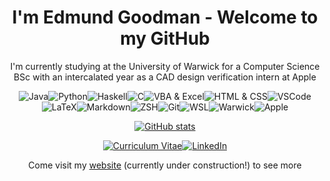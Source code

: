 <h1 align="center"> I'm Edmund Goodman - Welcome to my GitHub</h1>

<p align="center">
    I'm currently studying at the University of Warwick for a Computer Science BSc with an intercalated year as a CAD design verification intern at Apple
</p>

<p align="center" style="display:flex; justify-content: center; flex-wrap: wrap;"><span> </span>
    <img alt="Java" src="https://img.shields.io/badge/Java-ED8B00?style=for-the-badge&logo=java&logoColor=white"/><span> </span>
    <img alt="Python" src="https://img.shields.io/badge/Python-3776AB?style=for-the-badge&logo=python&logoColor=white"/><span> </span>
    <img alt="Haskell" src="https://img.shields.io/badge/Haskell-%235E5086.svg?style=for-the-badge&logo=haskell&logoColor=white"/><span> </span>
    <img alt="C" src="https://img.shields.io/badge/C-%2300599C.svg?&style=for-the-badge&logo=c&logoColor=white"/><span> </span>
    <img alt="VBA & Excel" src="https://img.shields.io/badge/VBA_%26_Excel-217346?style=for-the-badge&logo=microsoft-excel&logoColor=white"/><span> </span>
    <img alt="HTML & CSS" src="https://img.shields.io/badge/HTML_%26_CSS-%23E34F26.svg?style=for-the-badge&logo=html5&logoColor=white"/><span> </span>
    <br/>
    <img alt="VSCode" src="https://img.shields.io/badge/Visual_Studio_Code-0078D4?style=for-the-badge&logo=visual%20studio%20code&logoColor=white"/><span> </span>
    <img alt="LaTeX" src="https://img.shields.io/badge/Latex-%23008080.svg?&style=for-the-badge&logo=latex&logoColor=white"/><span> </span>
    <img alt="Markdown" src="https://img.shields.io/badge/markdown-%23000000.svg?style=for-the-badge&logo=markdown&logoColor=white"/><span> </span>
    <img alt="ZSH" src="https://img.shields.io/badge/ZSH-121011?style=for-the-badge&logo=gnu-bash&logoColor=white"/><span> </span>
    <img alt="Git" src="https://img.shields.io/badge/Git-F05032?style=for-the-badge&logo=git&logoColor=white"/><span> </span>
    <img alt="WSL" src="https://img.shields.io/badge/WSL-FCC624?style=for-the-badge&logo=linux&logoColor=black"><span> </span>
    <br/>
    <img alt="Warwick" src="https://img.shields.io/badge/Warwick-5f2167?style=for-the-badge"/><span> </span>
    <img alt="Apple" src="https://img.shields.io/badge/Apple-%23000000.svg?style=for-the-badge&logo=apple&logoColor=white"/><span> </span>
</p>

<p align="center">
    <a href="https://github.com/anuraghazra/github-readme-stats">
        <img alt="GitHub stats" src="https://github-readme-stats.vercel.app/api?username=EdmundGoodman&count_private=true&show_icons=true">
    </a>
</p>

<p align="center" style="display:flex; justify-content: center; flex-wrap: wrap;"><span> </span>
    <a href="https://raw.githubusercontent.com/EdmundGoodman/EdmundGoodman/master/edmundGoodmanCV.pdf">
        <img alt="Curriculum Vitae" src="https://img.shields.io/badge/Curriculum_Vitae-DC143C.svg?style=for-the-badge"><span> </span>
    </a>
    <a href="https://www.linkedin.com/in/edmundgoodman/">
        <img alt="LinkedIn" src="https://img.shields.io/badge/LinkedIn-0077B5?style=for-the-badge&logo=linkedin&logoColor=white"><span> </span>
    </a>
</p>

<p align="center">
    Come visit my <a href="https://edmundgoodman.github.io/">website</a> (currently under construction!) to see more
</p>
